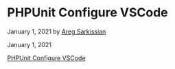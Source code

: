 # PHPUnit Configure VSCode

January 1, 2021 by [Areg Sarkissian](https://aregsar.com/about)

January 1, 2021

[PHPUnit Configure VSCode](https://aregsar.com/blog/2021/phpunit-configure-vscode)
